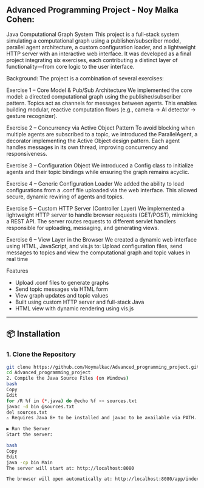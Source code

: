 ## Advanced Programming Project - Noy Malka Cohen: ##

Java Computational Graph System
This project is a full-stack system simulating a computational graph using a publisher/subscriber model, parallel agent architecture, a custom configuration loader, and a lightweight HTTP server with an interactive web interface. It was developed as a final project integrating six exercises, each contributing a distinct layer of functionality—from core logic to the user interface.

Background:
The project is a combination of several exercises:

Exercise 1 – Core Model & Pub/Sub Architecture
We implemented the core model: a directed computational graph using the publisher/subscriber pattern. Topics act as channels for messages between agents. This enables building modular, reactive computation flows (e.g., camera → AI detector → gesture recognizer).

Exercise 2 – Concurrency via Active Object Pattern
To avoid blocking when multiple agents are subscribed to a topic, we introduced the ParallelAgent, a decorator implementing the Active Object design pattern. Each agent handles messages in its own thread, improving concurrency and responsiveness.

Exercise 3 – Configuration Object
We introduced a Config class to initialize agents and their topic bindings while ensuring the graph remains acyclic.

Exercise 4 – Generic Configuration Loader
We added the ability to load configurations from a .conf file uploaded via the web interface. This allowed secure, dynamic rewiring of agents and topics.

Exercise 5 – Custom HTTP Server (Controller Layer)
We implemented a lightweight HTTP server to handle browser requests (GET/POST), mimicking a REST API. The server routes requests to different servlet handlers responsible for uploading, messaging, and generating views.

Exercise 6 – View Layer in the Browser
We created a dynamic web interface using HTML, JavaScript, and vis.js to:
Upload configuration files, send messages to topics and view the computational graph and topic values in real time



Features
- Upload .conf files to generate graphs
- Send topic messages via HTML form
- View graph updates and topic values
- Built using custom HTTP server and full-stack Java
- HTML view with dynamic rendering using vis.js

---

## 📦 Installation

### 1. Clone the Repository
```bash
git clone https://github.com/Noymalkac/Advanced_programming_project.git
cd Advanced_programming_project
2. Compile the Java Source Files (on Windows)
bash
Copy
Edit
for /R %f in (*.java) do @echo %f >> sources.txt
javac -d bin @sources.txt
del sources.txt
⚠️ Requires Java 8+ to be installed and javac to be available via PATH.

▶️ Run the Server
Start the server:

bash
Copy
Edit
java -cp bin Main
The server will start at: http://localhost:8080

The browser will open automatically at: http://localhost:8080/app/index.html
